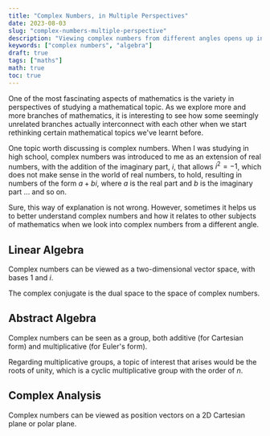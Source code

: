 ```yaml
---
title: "Complex Numbers, in Multiple Perspectives"
date: 2023-08-03
slug: "complex-numbers-multiple-perspective"
description: "Viewing complex numbers from different angles opens up interesting avenues of discussion."
keywords: ["complex numbers", "algebra"]
draft: true
tags: ["maths"]
math: true
toc: true
---
```


One of the most fascinating aspects of mathematics is the variety in perspectives of studying a mathematical topic. As we explore more and more branches of mathematics, it is interesting to see how some seemingly unrelated branches actually interconnect with each other when we start rethinking certain mathematical topics we've learnt before.

One topic worth discussing is complex numbers. When I was studying in high school, complex numbers was introduced to me as an extension of real numbers, with the addition of the imaginary part, $i$, that allows $i^2=-1$, which does not make sense in the world of real numbers, to hold, resulting in numbers of the form $a+bi$, where $a$ is the real part and $b$ is the imaginary part ... and so on.

Sure, this way of explanation is not wrong. However, sometimes it helps us to better understand complex numbers and how it relates to other subjects of mathematics when we look into complex numbers from a different angle.

## Linear Algebra

Complex numbers can be viewed as a two-dimensional vector space, with bases $1$ and $i$.

The complex conjugate is the dual space to the space of complex numbers.

## Abstract Algebra

Complex numbers can be seen as a group, both additive (for Cartesian form) and multiplicative (for Euler's form).

Regarding multiplicative groups, a topic of interest that arises would be the roots of unity, which is a cyclic multiplicative group with the order of $n$.

## Complex Analysis

Complex numbers can be viewed as position vectors on a 2D Cartesian plane or polar plane.